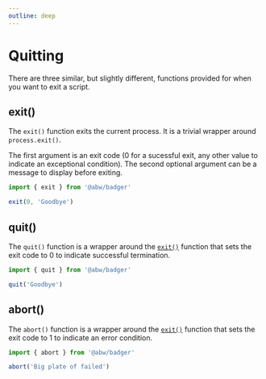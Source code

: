 ```yaml
---
outline: deep
---
```

# Quitting

There are three similar, but slightly different, functions provided for
when you want to exit a script.

## exit()

The `exit()` function exits the current
process.  It is a trivial wrapper around `process.exit()`.

The first argument is an exit code (0 for a sucessful exit,
any other value to indicate an exceptional condition).  The second
optional argument can be a message to display before exiting.

```js
import { exit } from '@abw/badger'

exit(0, 'Goodbye')
```

## quit()

The `quit()` function is a wrapper around
the [`exit()`](#exit) function that sets the exit code
to 0 to indicate successful termination.

```js
import { quit } from '@abw/badger'

quit('Goodbye')
```

## abort()

The `abort()` function is a wrapper around
the [`exit()`](#exit) function that sets the exit
code to 1 to indicate an error condition.

```js
import { abort } from '@abw/badger'

abort('Big plate of failed')
```

